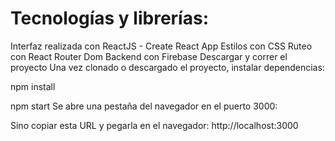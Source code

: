
# Tecnologías y librerías:

Interfaz realizada con ReactJS - Create React App
Estilos con CSS
Ruteo con React Router Dom
Backend con Firebase
Descargar y correr el proyecto
Una vez clonado o descargado el proyecto, instalar dependencias:

npm install


npm start
Se abre una pestaña del navegador en el puerto 3000:

Sino copiar esta URL y pegarla en el navegador: http://localhost:3000
